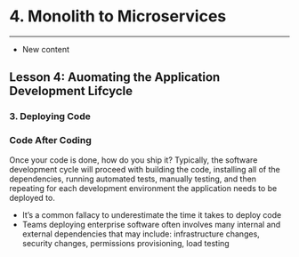 # 4. Monolith to Microservices 
___
* New content 

## Lesson 4: Auomating the Application Development Lifcycle 


### 3. Deploying Code 

### Code After Coding
Once your code is done, how do you ship it? Typically, the software development cycle will proceed with building the code, installing all of the dependencies, running automated tests, manually testing, and then repeating for each development environment the application needs to be deployed to.

* It’s a common fallacy to underestimate the time it takes to deploy code
* Teams deploying enterprise software often involves many internal and external dependencies that may include: infrastructure changes, security changes, permissions provisioning, load testing

